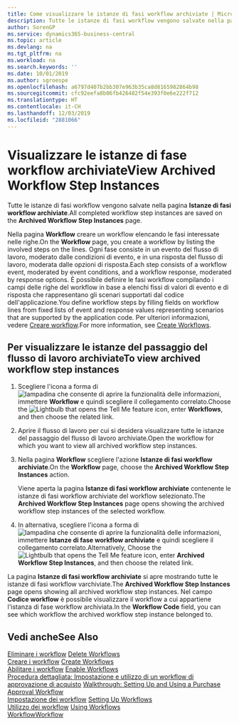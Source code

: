 ```yaml
---
title: Come visualizzare le istanze di fasi workflow archiviate | Microsoft Docs
description: Tutte le istanze di fasi workflow vengono salvate nella pagina **Istanze di fasi workflow archiviate**.
author: SorenGP
ms.service: dynamics365-business-central
ms.topic: article
ms.devlang: na
ms.tgt_pltfrm: na
ms.workload: na
ms.search.keywords: ''
ms.date: 10/01/2019
ms.author: sgroespe
ms.openlocfilehash: a6797d407b2bb307e963b35ca8d8165982864b98
ms.sourcegitcommit: cfc92eefa8b06fb426482f54e393f0e6e222f712
ms.translationtype: HT
ms.contentlocale: it-CH
ms.lasthandoff: 12/03/2019
ms.locfileid: "2881066"
---
```

# <a name="view-archived-workflow-step-instances"></a><span data-ttu-id="38f86-103">Visualizzare le istanze di fase workflow archiviate</span><span class="sxs-lookup"><span data-stu-id="38f86-103">View Archived Workflow Step Instances</span></span>
<span data-ttu-id="38f86-104">Tutte le istanze di fasi workflow vengono salvate nella pagina **Istanze di fasi workflow archiviate**.</span><span class="sxs-lookup"><span data-stu-id="38f86-104">All completed workflow step instances are saved on the **Archived Workflow Step Instances** page.</span></span>  

 <span data-ttu-id="38f86-105">Nella pagina **Workflow** creare un workflow elencando le fasi interessate nelle righe.</span><span class="sxs-lookup"><span data-stu-id="38f86-105">On the **Workflow** page, you create a workflow by listing the involved steps on the lines.</span></span> <span data-ttu-id="38f86-106">Ogni fase consiste in un evento del flusso di lavoro, moderato dalle condizioni di evento, e in una risposta del flusso di lavoro, moderata dalle opzioni di risposta.</span><span class="sxs-lookup"><span data-stu-id="38f86-106">Each step consists of a workflow event, moderated by event conditions, and a workflow response, moderated by response options.</span></span> <span data-ttu-id="38f86-107">È possibile definire le fasi workflow compilando i campi delle righe del workflow in base a elenchi fissi di valori di evento e di risposta che rappresentano gli scenari supportati dal codice dell'applicazione.</span><span class="sxs-lookup"><span data-stu-id="38f86-107">You define workflow steps by filling fields on workflow lines from fixed lists of event and response values representing scenarios that are supported by the application code.</span></span> <span data-ttu-id="38f86-108">Per ulteriori informazioni, vedere [Creare workflow](across-how-to-create-workflows.md).</span><span class="sxs-lookup"><span data-stu-id="38f86-108">For more information, see [Create Workflows](across-how-to-create-workflows.md).</span></span>  

## <a name="to-view-archived-workflow-step-instances"></a><span data-ttu-id="38f86-109">Per visualizzare le istanze del passaggio del flusso di lavoro archiviate</span><span class="sxs-lookup"><span data-stu-id="38f86-109">To view archived workflow step instances</span></span>  
1.  <span data-ttu-id="38f86-110">Scegliere l'icona a forma di ![lampadina che consente di aprire la funzionalità delle informazioni](media/ui-search/search_small.png "Informazioni sull'operazione che si desidera eseguire"), immettere **Workflow** e quindi scegliere il collegamento correlato.</span><span class="sxs-lookup"><span data-stu-id="38f86-110">Choose the ![Lightbulb that opens the Tell Me feature](media/ui-search/search_small.png "Tell me what you want to do") icon, enter **Workflows**, and then choose the related link.</span></span>  
2.  <span data-ttu-id="38f86-111">Aprire il flusso di lavoro per cui si desidera visualizzare tutte le istanze del passaggio del flusso di lavoro archiviate.</span><span class="sxs-lookup"><span data-stu-id="38f86-111">Open the workflow for which you want to view all archived workflow step instances.</span></span>  
3.  <span data-ttu-id="38f86-112">Nella pagina **Workflow** scegliere l'azione **Istanze di fasi workflow archiviate**.</span><span class="sxs-lookup"><span data-stu-id="38f86-112">On the **Workflow** page, choose the **Archived Workflow Step Instances** action.</span></span>  

    <span data-ttu-id="38f86-113">Viene aperta la pagina **Istanze di fasi workflow archiviate** contenente le istanze di fasi workflow archiviate del workflow selezionato.</span><span class="sxs-lookup"><span data-stu-id="38f86-113">The **Archived Workflow Step Instances** page opens showing the archived workflow step instances of the selected workflow.</span></span>  
4.  <span data-ttu-id="38f86-114">In alternativa, scegliere l'icona a forma di ![lampadina che consente di aprire la funzionalità delle informazioni](media/ui-search/search_small.png "Informazioni sull'operazione che si desidera eseguire"), immettere **Istanze di fase workflow archiviate** e quindi scegliere il collegamento correlato.</span><span class="sxs-lookup"><span data-stu-id="38f86-114">Alternatively, Choose the ![Lightbulb that opens the Tell Me feature](media/ui-search/search_small.png "Tell me what you want to do") icon, enter **Archived Workflow Step Instances**, and then choose the related link.</span></span>  

<span data-ttu-id="38f86-115">La pagina **Istanze di fasi workflow archiviate** si apre mostrando tutte le istanze di fasi workflow varchiviate.</span><span class="sxs-lookup"><span data-stu-id="38f86-115">The **Archived Workflow Step Instances** page opens showing all archived workflow step instances.</span></span> <span data-ttu-id="38f86-116">Nel campo **Codice workflow** è possibile visualizzare il workflow a cui appartiene l'istanza di fase workflow archiviata.</span><span class="sxs-lookup"><span data-stu-id="38f86-116">In the **Workflow Code** field, you can see which workflow the archived workflow step instance belonged to.</span></span>  

## <a name="see-also"></a><span data-ttu-id="38f86-117">Vedi anche</span><span class="sxs-lookup"><span data-stu-id="38f86-117">See Also</span></span>  
 <span data-ttu-id="38f86-118">[Eliminare i workflow](across-how-to-delete-workflows.md) </span><span class="sxs-lookup"><span data-stu-id="38f86-118">[Delete Workflows](across-how-to-delete-workflows.md) </span></span>  
 <span data-ttu-id="38f86-119">[Creare i workflow](across-how-to-create-workflows.md) </span><span class="sxs-lookup"><span data-stu-id="38f86-119">[Create Workflows](across-how-to-create-workflows.md) </span></span>  
 <span data-ttu-id="38f86-120">[Abilitare i workflow](across-how-to-enable-workflows.md) </span><span class="sxs-lookup"><span data-stu-id="38f86-120">[Enable Workflows](across-how-to-enable-workflows.md) </span></span>  
 <span data-ttu-id="38f86-121">[Procedura dettagliata: Impostazione e utilizzo di un workflow di approvazione di acquisto](walkthrough-setting-up-and-using-a-purchase-approval-workflow.md) </span><span class="sxs-lookup"><span data-stu-id="38f86-121">[Walkthrough: Setting Up and Using a Purchase Approval Workflow](walkthrough-setting-up-and-using-a-purchase-approval-workflow.md) </span></span>  
 <span data-ttu-id="38f86-122">[Impostazione dei workflow](across-set-up-workflows.md) </span><span class="sxs-lookup"><span data-stu-id="38f86-122">[Setting Up Workflows](across-set-up-workflows.md) </span></span>  
 <span data-ttu-id="38f86-123">[Utilizzo dei workflow](across-use-workflows.md) </span><span class="sxs-lookup"><span data-stu-id="38f86-123">[Using Workflows](across-use-workflows.md) </span></span>  
 [<span data-ttu-id="38f86-124">Workflow</span><span class="sxs-lookup"><span data-stu-id="38f86-124">Workflow</span></span>](across-workflow.md)
